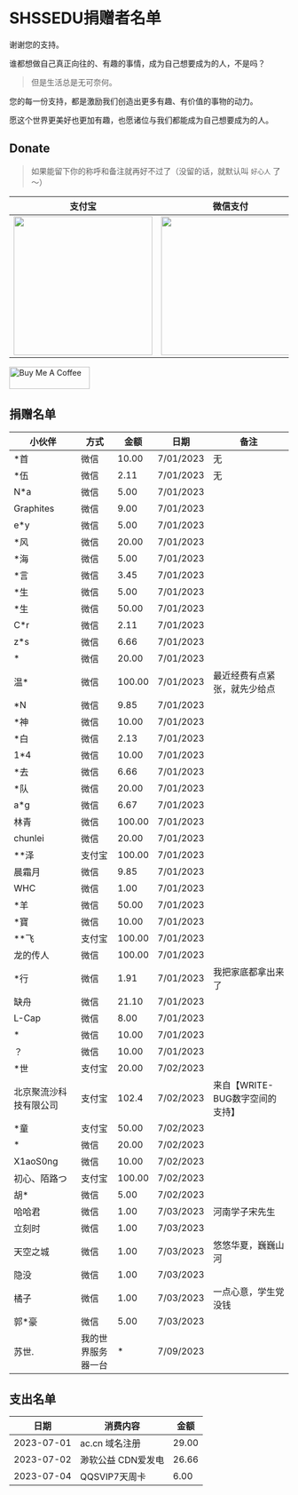 # SHSSEDU捐赠者名单


谢谢您的支持。

谁都想做自己真正向往的、有趣的事情，成为自己想要成为的人，不是吗？

> 但是生活总是无可奈何。

您的每一份支持，都是激励我们创造出更多有趣、有价值的事物的动力。

愿这个世界更美好也更加有趣，也愿诸位与我们都能成为自己想要成为的人。

## Donate

> 如果能留下你的称呼和备注就再好不过了（没留的话，就默认叫 `好心人` 了～）


| 支付宝                                                       | 微信支付                                                     | QQ 支付                                                      |
| ------------------------------------------------------------ | ------------------------------------------------------------ | ------------------------------------------------------------ |
| <img src="https://gcore.jsdelivr.net/gh/muzihuaner/huancdn/img/202207222129932.png" width=250px /> | <img src="https://gcore.jsdelivr.net/gh/muzihuaner/huancdn/img/202207222129833.png" width=250px /> | <img src="https://gcore.jsdelivr.net/gh/muzihuaner/huancdn/img/202207222130330.png" width=250px /> |


<a href="https://huangetech.gitee.io/pay/index2.html" target="_blank"><img src="https://cdn.buymeacoffee.com/buttons/v2/default-blue.png" alt="Buy Me A Coffee" style="height: 40px !important;width: 145px !important;"></a>

## 捐赠名单

| 小伙伴         | 方式   | 金额   | 日期       | 备注                 |
| -------------- | ------ | ------ | ---------- | -------------------- |
| *首            | 微信   | 10.00  | 7/01/2023  | 无                   |
| *伍       | 微信    | 2.11   | 7/01/2023  | 无                   |
| N*a            | 微信   | 5.00   | 7/01/2023  |            |
| Graphites            | 微信   | 9.00   | 7/01/2023  |            |
| e*y           | 微信   | 5.00   | 7/01/2023  |            |
| *风            | 微信   | 20.00   | 7/01/2023  |            |
| *海            | 微信   | 5.00   | 7/01/2023  |            |
| *言            | 微信   | 3.45   | 7/01/2023  |            |
| *生            | 微信   | 5.00   | 7/01/2023  |            |
| *生           | 微信   | 50.00   | 7/01/2023  |            |
| C*r           | 微信   | 2.11   | 7/01/2023  |            |
| z*s            | 微信   | 6.66   | 7/01/2023  |            |
| *            | 微信   | 20.00   | 7/01/2023  |            |
| 温*            | 微信   | 100.00   | 7/01/2023  | 最近经费有点紧张，就先少给点 |
| *N            | 微信   | 9.85   | 7/01/2023  |            |
| *神            | 微信   | 10.00   | 7/01/2023  |            |
| *白            | 微信   | 2.13   | 7/01/2023  |            |
| 1*4            | 微信   | 10.00   | 7/01/2023  |            |
| *去            | 微信   | 6.66   | 7/01/2023  |            |
| *队            | 微信   | 20.00   | 7/01/2023  |            |
| a*g            | 微信   | 6.67   | 7/01/2023  |            |
| 林青            | 微信   | 100.00   | 7/01/2023  |            |
| chunlei            | 微信   | 20.00   | 7/01/2023  |            |
| **泽            | 支付宝   | 100.00   | 7/01/2023  |            |
| 晨霜月            | 微信   | 9.85   | 7/01/2023  |            |
| WHC            | 微信   | 1.00   | 7/01/2023  |            |
| *羊            | 微信   | 50.00   | 7/01/2023  |            |
| *寶           | 微信   | 10.00   | 7/01/2023  |            |
| **飞            | 支付宝   | 100.00   | 7/01/2023  |            |
| 龙的传人            | 微信   | 100.00   | 7/01/2023  |            |
| *行         | 微信   | 1.91   | 7/01/2023  |    我把家底都拿出来了        |
| 缺舟          | 微信   | 21.10   | 7/01/2023  |            |
| L-Cap          | 微信   | 8.00   | 7/01/2023  |            |
| *         | 微信   | 10.00   | 7/01/2023  |            |
| ？        | 微信   | 10.00   | 7/01/2023  |            |
| *世        | 支付宝   | 20.00   | 7/02/2023  |            |
| 北京聚流沙科技有限公司        | 支付宝   | 102.4   | 7/02/2023  |  来自【WRITE-BUG数字空间的支持】  |
| *童       | 支付宝   | 50.00   | 7/02/2023  |            |
| *         | 微信   | 20.00   | 7/02/2023  |            |
| X1aoS0ng         | 微信   | 10.00   | 7/02/2023  |            |
| 初心、陌路つ   | 支付宝   | 100.00   | 7/02/2023  |            |
| 胡*   | 微信   | 5.00   | 7/02/2023  |            |
| 哈哈君   | 微信   | 1.00   | 7/03/2023  |   河南学子宋先生         |
| 立刻时   | 微信   | 1.00   | 7/03/2023  |            |
| 天空之城   | 微信   | 1.00   | 7/03/2023  |  悠悠华夏，巍巍山河          |
| 隐没   | 微信   | 1.00  | 7/03/2023  |            |
| 橘子   | 微信   | 1.00   | 7/03/2023  |  一点心意，学生党没钱          |
| 郭*豪   | 微信   | 5.00   | 7/03/2023  |            |
| 苏世.   | 我的世界服务器一台   | *   | 7/09/2023  |            |
## 支出名单
| 日期       | 消费内容       | 金额  |
| ---------- | -------------- | ----- |
| 2023-07-01 | ac.cn 域名注册 | 29.00 |
| 2023-07-02 | 渺软公益 CDN爱发电 | 26.66 |
| 2023-07-04 | QQSVIP7天周卡 | 6.00 |
